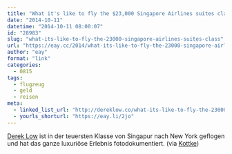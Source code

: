 ```yaml
---
title: "What it's like to fly the $23,000 Singapore Airlines suites class"
date: "2014-10-11"
datetime: "2014-10-11 08:00:07"
id: "28983"
slug: "what-its-like-to-fly-the-23000-singapore-airlines-suites-class"
url: "https://eay.cc/2014/what-its-like-to-fly-the-23000-singapore-airlines-suites-class/"
author: "eay"
format: "link"
categories:
  - 0815
tags:
  - flugzeug
  - geld
  - reisen
meta:
  - linked_list_url: "http://dereklow.co/what-its-like-to-fly-the-23000-singapore-airlines-suites-class/"
  - yourls_shorturl: "https://eay.li/2jo"
---
```


[Derek Low](http://dereklow.co/) ist in der teuersten Klasse von Singapur nach New York geflogen und hat das ganze luxuriöse Erlebnis fotodokumentiert. (via [Kottke](http://kottke.org/14/10/what-its-like-to-fly-the-18000-singapore-airlines-suites-class))
